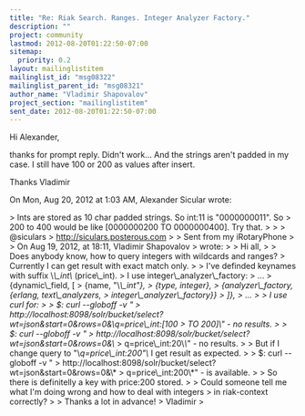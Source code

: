 ```yaml
---
title: "Re: Riak Search. Ranges. Integer Analyzer Factory."
description: ""
project: community
lastmod: 2012-08-20T01:22:50-07:00
sitemap:
  priority: 0.2
layout: mailinglistitem
mailinglist_id: "msg08322"
mailinglist_parent_id: "msg08321"
author_name: "Vladimir Shapovalov"
project_section: "mailinglistitem"
sent_date: 2012-08-20T01:22:50-07:00
---
```



Hi Alexander,

thanks for prompt reply.
Didn't work...
And the strings aren't padded in my case. I still have 100 or 200 as values
after insert.

Thanks
Vladimir

On Mon, Aug 20, 2012 at 1:03 AM, Alexander Sicular wrote:

&gt; Ints are stored as 10 char padded strings. So int:11 is "0000000011". So
&gt; 200 to 400 would be like [0000000200 TO 0000000400]. Try that.
&gt;
&gt;
&gt; @siculars
&gt; http://siculars.posterous.com
&gt;
&gt; Sent from my iRotaryPhone
&gt;
&gt; On Aug 19, 2012, at 18:11, Vladimir Shapovalov 
&gt; wrote:
&gt;
&gt; Hi all,
&gt;
&gt; Does anybody know, how to query integers with wildcards and ranges?
&gt; Currently I can get result with exact match only.
&gt;
&gt; I've definded keynames with suffix \\*\\_int\\* (price\\_int).
&gt; I use integer\\_analyzer\\_factory:
&gt; ...
&gt; {dynamic\\_field, [
&gt; {name, "\\*\\_int"},
&gt; {type, integer},
&gt; {analyzer\\_factory, {erlang, text\\_analyzers,
&gt; integer\\_analyzer\\_factory}}
&gt; ]},
&gt; ...
&gt;
&gt; I use curl for:
&gt;
&gt; $: curl --globoff -v "
&gt; http://localhost:8098/solr/bucket/select?wt=json&start=0&rows=0&\\*q=price\\_int:[100
&gt; TO 200]\\*" - no results.
&gt;
&gt; $: curl --globoff -v "
&gt; http://localhost:8098/solr/bucket/select?wt=json&start=0&rows=0&\\*
&gt; q=price\\_int:20\\*\\*" - no results.
&gt;
&gt; But if I change query to "\\*q=price\\_int:200"\\* I get result as expected.
&gt;
&gt; $: curl --globoff -v "
&gt; http://localhost:8098/solr/bucket/select?wt=json&start=0&rows=0&\\*
&gt; q=price\\_int:200\\*" - is available.
&gt;
&gt; So there is definitelly a key with price:200 stored.
&gt;
&gt; Could someone tell me what I'm doing wrong and how to deal with integers
&gt; in riak-context correctly?
&gt;
&gt; Thanks a lot in advance!
&gt; Vladimir
&gt;


